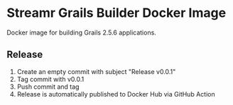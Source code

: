 # Streamr Grails Builder Docker Image

Docker image for building Grails 2.5.6 applications.

## Release
1. Create an empty commit with subject "Release v0.0.1"
2. Tag commit with v0.0.1
3. Push commit and tag
4. Release is automatically published to Docker Hub via GitHub Action

